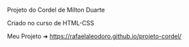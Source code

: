 
Projeto do Cordel de Milton Duarte


Criado no curso de HTML-CSS

Meu Projeto ➜
https://rafaelaleodoro.github.io/projeto-cordel/
